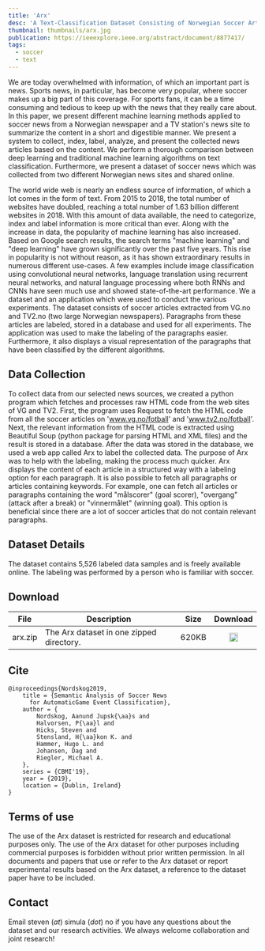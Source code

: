 ```yaml
---
title: 'Arx'
desc: 'A Text-Classification Dataset Consisting of Norwegian Soccer Articles from VG and TV2.'
thumbnail: thumbnails/arx.jpg
publication: https://ieeexplore.ieee.org/abstract/document/8877417/
tags:
  - soccer
  - text
---
```


We are today overwhelmed with information, of which an important part is news. Sports news, in particular, has become very popular, where soccer makes up a big part of this coverage. For sports fans, it can be a time consuming and tedious to keep up with the news that they really
care about. In this paper, we present different machine learning methods applied to soccer news from a Norwegian newspaper and a TV station's news site to summarize the content in a short and digestible manner. We present a system to collect, index, label, analyze, and present the collected news articles based on the content. We perform a thorough comparison between deep learning and traditional machine learning algorithms on text classification. Furthermore, we present a dataset of soccer news which was collected from two different Norwegian news sites and shared online.

The world wide web is nearly an endless source of information, of which a lot comes in the form of text. From 2015 to 2018, the total number of websites have doubled, reaching a total number of 1.63 billion different websites in 2018. With this amount of data available, the need to categorize, index and label information is more critical than ever. Along with the increase in data, the popularity of machine learning has also increased. Based on Google search results, the search terms "machine learning" and "deep learning" have grown significantly over the past five years. This rise in popularity is not without reason, as it has shown extraordinary results in numerous different use-cases. A few examples include image classification using convolutional neural networks, language translation using recurrent neural networks, and natural language processing where both RNNs and CNNs have seen much use and showed state-of-the-art performance. We a dataset and an application which were used to conduct the various experiments. The dataset consists of soccer articles extracted from VG.no and TV2.no (two large Norwegian newspapers). Paragraphs from these articles are labeled, stored in a database and used for all experiments. The application was used to make the labeling of the paragraphs easier. Furthermore, it also displays a visual representation of the paragraphs that have been classified by the different algorithms.

## Data Collection
To collect data from our selected news sources, we created a python program which fetches and processes raw HTML code from the web sites of VG and TV2. First, the program uses Request to fetch the HTML code from all the soccer articles on 'www.vg.no/fotball' and 'www.tv2.no/fotball'. Next, the relevant information from the HTML code is extracted using Beautiful Soup (python package for parsing HTML and XML files) and the result is stored in a database. After the data was stored in the database, we used a web app called Arx to label the collected data. The purpose of Arx was to help with the labeling, making the process much quicker. Arx displays the content of each article in a structured way with a labeling option for each paragraph. It is also possible to fetch all paragraphs or articles containing keywords. For example, one can fetch all articles or paragraphs containing the word "målscorer" (goal scorer), "overgang" (attack after a break) or "vinnermålet" (winning goal). This option is beneficial since there are a lot of soccer articles that do not contain relevant paragraphs.

## Dataset Details
The dataset contains 5,526 labeled data samples and is freely available online. The labeling was performed by a person who is familiar with soccer.

## Download
| File | Description | Size | Download |
| --- | --- | --- | :---: |
| arx.zip | The Arx dataset in one zipped directory. | 620KB | [<img src="/icons/fa-download-solid.svg" style="margin:0;display: inline;" height="18" width="18"/>](https://datasets.simula.no/downloads/arx.zip) |

## Cite

    @inproceedings{Nordskog2019,
        title = {Semantic Analysis of Soccer News 
          for AutomaticGame Event Classification},
        author = {
            Nordskog, Aanund Jupsk{\aa}s and
            Halvorsen, P{\aa}l and
            Hicks, Steven and
            Stensland, H{\aa}kon K. and
            Hammer, Hugo L. and
            Johansen, Dag and
            Riegler, Michael A.
        },
        series = {CBMI'19},
        year = {2019},
        location = {Dublin, Ireland}
    }

## Terms of use
The use of the Arx dataset is restricted for research and educational purposes only. The use of the Arx dataset for other purposes including commercial purposes is forbidden without prior written permission. In all documents and papers that use or refer to the Arx dataset or report experimental results based on the Arx dataset, a reference to the dataset paper have to be included.

## Contact
Email steven (_at_) simula (_dot_) no if you have any questions about the dataset and our research activities. We always welcome collaboration and joint research!